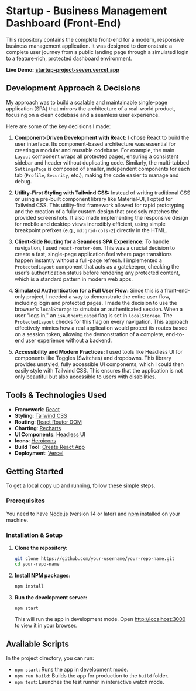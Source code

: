 # Startup - Business Management Dashboard (Front-End)

This repository contains the complete front-end for a modern, responsive business management application. It was designed to demonstrate a complete user journey from a public landing page through a simulated login to a feature-rich, protected dashboard environment.

**Live Demo:** [**startup-project-seven.vercel.app**](https://startup-project-seven.vercel.app/)

## Development Approach & Decisions

My approach was to build a scalable and maintainable single-page application (SPA) that mirrors the architecture of a real-world product, focusing on a clean codebase and a seamless user experience.

Here are some of the key decisions I made:

1.  **Component-Driven Development with React:** I chose React to build the user interface. Its component-based architecture was essential for creating a modular and reusable codebase. For example, the main `Layout` component wraps all protected pages, ensuring a consistent sidebar and header without duplicating code. Similarly, the multi-tabbed `SettingsPage` is composed of smaller, independent components for each tab (`Profile`, `Security`, etc.), making the code easier to manage and debug.

2.  **Utility-First Styling with Tailwind CSS:** Instead of writing traditional CSS or using a pre-built component library like Material-UI, I opted for Tailwind CSS. This utility-first framework allowed for rapid prototyping and the creation of a fully custom design that precisely matches the provided screenshots. It also made implementing the responsive design for mobile and desktop views incredibly efficient, using simple breakpoint prefixes (e.g., `md:grid-cols-2`) directly in the HTML.

3.  **Client-Side Routing for a Seamless SPA Experience:** To handle navigation, I used `react-router-dom`. This was a crucial decision to create a fast, single-page application feel where page transitions happen instantly without a full-page refresh. I implemented a `ProtectedLayout` component that acts as a gatekeeper, checking the user's authentication status before rendering any protected content, which is a standard pattern in modern web apps.

4.  **Simulated Authentication for a Full User Flow:** Since this is a front-end-only project, I needed a way to demonstrate the entire user flow, including login and protected pages. I made the decision to use the browser's `localStorage` to simulate an authenticated session. When a user "logs in," an `isAuthenticated` flag is set in `localStorage`. The `ProtectedLayout` checks for this flag on every navigation. This approach effectively mimics how a real application would protect its routes based on a session token, allowing the demonstration of a complete, end-to-end user experience without a backend.

5.  **Accessibility and Modern Practices:** I used tools like Headless UI for components like Toggles (Switches) and dropdowns. This library provides unstyled, fully accessible UI components, which I could then easily style with Tailwind CSS. This ensures that the application is not only beautiful but also accessible to users with disabilities.

## Tools & Technologies Used

-   **Framework**: [React](https://reactjs.org/)
-   **Styling**: [Tailwind CSS](https://tailwindcss.com/)
-   **Routing**: [React Router DOM](https://reactrouter.com/)
-   **Charting**: [Recharts](https://recharts.org/)
-   **UI Components**: [Headless UI](https://headlessui.com/)
-   **Icons**: [Heroicons](https://heroicons.com/)
-   **Build Tool**: [Create React App](https://create-react-app.dev/)
-   **Deployment**: [Vercel](https://vercel.com/)

## Getting Started

To get a local copy up and running, follow these simple steps.

### Prerequisites

You need to have [Node.js](https://nodejs.org/en/) (version 14 or later) and [npm](https://www.npmjs.com/) installed on your machine.

### Installation & Setup

1.  **Clone the repository:**
    ```sh
    git clone https://github.com/your-username/your-repo-name.git
    cd your-repo-name
    ```

2.  **Install NPM packages:**
    ```sh
    npm install
    ```

3.  **Run the development server:**
    ```sh
    npm start
    ```
    This will run the app in development mode. Open [http://localhost:3000](http://localhost:3000) to view it in your browser.

## Available Scripts

In the project directory, you can run:

-   `npm start`: Runs the app in development mode.
-   `npm run build`: Builds the app for production to the `build` folder.
-   `npm test`: Launches the test runner in interactive watch mode.